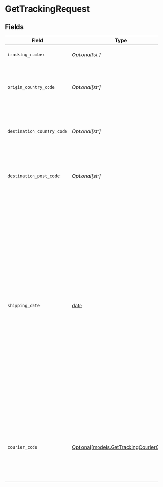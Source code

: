 # GetTrackingRequest


## Fields

| Field                                                                                                                                                                                                                                                                                                                                                                                                                                                                                                               | Type                                                                                                                                                                                                                                                                                                                                                                                                                                                                                                                | Required                                                                                                                                                                                                                                                                                                                                                                                                                                                                                                            | Description                                                                                                                                                                                                                                                                                                                                                                                                                                                                                                         |
| ------------------------------------------------------------------------------------------------------------------------------------------------------------------------------------------------------------------------------------------------------------------------------------------------------------------------------------------------------------------------------------------------------------------------------------------------------------------------------------------------------------------- | ------------------------------------------------------------------------------------------------------------------------------------------------------------------------------------------------------------------------------------------------------------------------------------------------------------------------------------------------------------------------------------------------------------------------------------------------------------------------------------------------------------------- | ------------------------------------------------------------------------------------------------------------------------------------------------------------------------------------------------------------------------------------------------------------------------------------------------------------------------------------------------------------------------------------------------------------------------------------------------------------------------------------------------------------------- | ------------------------------------------------------------------------------------------------------------------------------------------------------------------------------------------------------------------------------------------------------------------------------------------------------------------------------------------------------------------------------------------------------------------------------------------------------------------------------------------------------------------- |
| `tracking_number`                                                                                                                                                                                                                                                                                                                                                                                                                                                                                                   | *Optional[str]*                                                                                                                                                                                                                                                                                                                                                                                                                                                                                                     | :heavy_minus_sign:                                                                                                                                                                                                                                                                                                                                                                                                                                                                                                  | Tracking number of the shipment.                                                                                                                                                                                                                                                                                                                                                                                                                                                                                    |
| `origin_country_code`                                                                                                                                                                                                                                                                                                                                                                                                                                                                                               | *Optional[str]*                                                                                                                                                                                                                                                                                                                                                                                                                                                                                                     | :heavy_minus_sign:                                                                                                                                                                                                                                                                                                                                                                                                                                                                                                  | Sender country code - 📌 Recommended to improve tracking accuracy                                                                                                                                                                                                                                                                                                                                                                                                                                                   |
| `destination_country_code`                                                                                                                                                                                                                                                                                                                                                                                                                                                                                          | *Optional[str]*                                                                                                                                                                                                                                                                                                                                                                                                                                                                                                     | :heavy_minus_sign:                                                                                                                                                                                                                                                                                                                                                                                                                                                                                                  | Recipient country code - 📌 Recommended to improve tracking accuracy                                                                                                                                                                                                                                                                                                                                                                                                                                                |
| `destination_post_code`                                                                                                                                                                                                                                                                                                                                                                                                                                                                                             | *Optional[str]*                                                                                                                                                                                                                                                                                                                                                                                                                                                                                                     | :heavy_minus_sign:                                                                                                                                                                                                                                                                                                                                                                                                                                                                                                  | Recipient Post code (or ZIP code) - 📌 Recommended to improve tracking accuracy                                                                                                                                                                                                                                                                                                                                                                                                                                     |
| `shipping_date`                                                                                                                                                                                                                                                                                                                                                                                                                                                                                                     | [date](https://docs.python.org/3/library/datetime.html#date-objects)                                                                                                                                                                                                                                                                                                                                                                                                                                                | :heavy_minus_sign:                                                                                                                                                                                                                                                                                                                                                                                                                                                                                                  | Date at which the shipment has been shipped  - 📌 Recommended to improve tracking accuracy: providing the shipping date helps us accurately identify the shipment and improves our ability to retrieve the correct data. However, an inaccurate shipping date could cause our system to exclude the right shipment. Therefore, please ensure the provided shipping date aligns closely with the actual shipment date, give or take a few days. [Format](http://docs.ship24.com/data-format#logistics-date-and-time) |
| `courier_code`                                                                                                                                                                                                                                                                                                                                                                                                                                                                                                      | [Optional[models.GetTrackingCourierCode]](../models/gettrackingcouriercode.md)                                                                                                                                                                                                                                                                                                                                                                                                                                      | :heavy_minus_sign:                                                                                                                                                                                                                                                                                                                                                                                                                                                                                                  | Code of the courier(s) handling the shipment (Up to 3 max) (see Couriers list section)  - 📌 Recommended to improve tracking accuracy                                                                                                                                                                                                                                                                                                                                                                               |